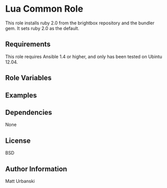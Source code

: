 Lua Common Role
============

This role installs ruby 2.0 from the brightbox repository and the 
bundler gem. It sets ruby 2.0 as the default.

Requirements
------------

This role requires Ansible 1.4 or higher, and only has been tested on 
Ubintu 12.04.

Role Variables
--------------

Examples
--------

Dependencies
------------

None

License
-------

BSD

Author Information
------------------

Matt Urbanski
